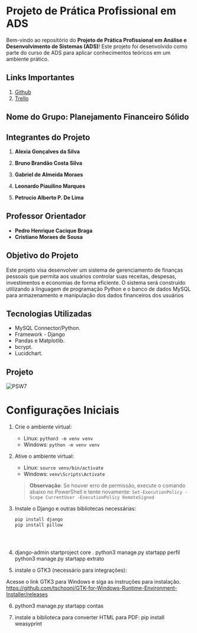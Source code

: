 # Projeto de Prática Profissional em ADS

Bem-vindo ao repositório do **Projeto de Prática Profissional em Análise e Desenvolvimento de Sistemas (ADS)**! Este projeto foi desenvolvido como parte do curso de ADS para aplicar conhecimentos teóricos em um ambiente prático.

## Links Importantes

1. [Github](https://github.com/Pratica-Mackenzie-5-Semestre) 
2. [Trello](https://trello.com/invite/b/66c12be448894743f8f64eb1/ATTI9e91298438963e1ea46b1813a7330893936BDA68/meu-quadro-do-trello)  

## Nome do Grupo: Planejamento Financeiro Sólido

## Integrantes do Projeto

1. **Alexia Gonçalves da Silva**  

2. **Bruno Brandão Costa Silva**  

3. **Gabriel de Almeida Moraes**  

4. **Leonardo Piauilino Marques**  

5. **Petrucio Alberto P. De Lima**  

  

## Professor Orientador

- **Pedro Henrique Cacique Braga**
- **Cristiano Moraes de Sousa**


## Objetivo do Projeto

Este projeto visa desenvolver um sistema de gerenciamento de finanças pessoais que permita aos usuários controlar suas receitas, despesas, investimentos e economias de forma eficiente. O sistema será construído utilizando a linguagem de programação Python e o banco de dados MySQL para armazenamento e manipulação dos dados financeiros dos usuários

## Tecnologias Utilizadas

- MySQL Connector/Python.
- Framework - Django
- Pandas e Matplotlib.
- bcrypt.
- Lucidchart.

## Projeto

![PSW7](https://github.com/user-attachments/assets/360ca99f-dfdb-47b3-a107-eb59f441f638)

# Configurações Iniciais

1. Crie o ambiente virtual:
   - Linux: `python3 -m venv venv`
   - Windows: `python -m venv venv`

2. Ative o ambiente virtual:
   - Linux: `source venv/bin/activate`
   - Windows: `venv\Scripts\Activate`

   > **Observação**: Se houver erro de permissão, execute o comando abaixo no PowerShell e tente novamente:
   > `Set-ExecutionPolicy -Scope CurrentUser -ExecutionPolicy RemoteSigned`

3. Instale o Django e outras bibliotecas necessárias:
   ```bash
   pip install django
   pip install pillow

   
  
4. django-admin startproject core .
python3 manage.py startapp perfil
python3 manage.py startapp extrato

5. instale o GTK3 (necessário para integrações):

Acesse o link GTK3 para Windows e siga as instruções para instalação. https://github.com/tschoonj/GTK-for-Windows-Runtime-Environment-Installer/releases

6.  python3 manage.py startapp contas

7.  instale a biblioteca para converter HTML para PDF:
pip install weasyprint
#
